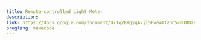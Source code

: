 ```yaml
---
title: Remote-controlled Light Meter
description: 
link: https://docs.google.com/document/d/1qZ8KQygAvjl5PVeaXf2hc5xN1D0zKkjjXugbQExa4HQ/edit
proglang: makecode
---
```

